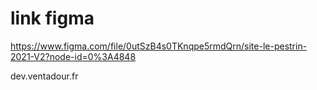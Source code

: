 
# link figma
https://www.figma.com/file/0utSzB4s0TKnqpe5rmdQrn/site-le-pestrin-2021-V2?node-id=0%3A4848

dev.ventadour.fr